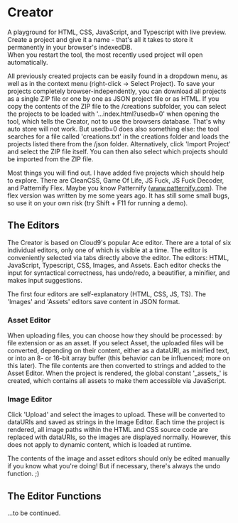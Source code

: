# Creator

A playground for HTML, CSS, JavaScript, and Typescript with live preview. <br>Create a project and give it a name - that's all it takes to store it permanently in your browser's indexedDB.<br>When you restart the tool, the most recently used project will open automatically.

All previously created projects can be easily found in a dropdown menu, as well as in the context menu (right-click -> Select Project).
To save your projects completely browser-independently, you can download all projects as a single ZIP file or one by one as JSON project file or as HTML.
If you copy the contents of the ZIP file to the /creations subfolder, you can select the projects to be loaded with '...index.html?usedb=0' when opening the tool, which tells the Creator, not to use the browsers database. That's why auto store will not work. 
But usedb=0 does also something else: the tool searches for a file called 'creations.txt' in the creations folder and loads the projects listed there from the /json folder. 
Alternatively, click 'Import Project' and select the ZIP file itself. You can then also select which projects should be imported from the ZIP file.

Most things you will find out. 
I have added five projects which should help to explore.
There are CleanCSS, Game Of Life, JS Fuck, JS Fuck Decoder, and Patternify Flex. Maybe you know Patternify (www.patternify.com). The flex version was written by me some years ago. It has still some small bugs, so use it on your own risk (try Shift + F11 for running a demo).

## The Editors

The Creator is based on Cloud9's popular Ace editor.
There are a total of six individual editors, only one of which is visible at a time. The editor is conveniently selected via tabs directly above the editor.
The editors: HTML, JavaScript, Typescript, CSS, Images, and Assets.
Each editor checks the input for syntactical correctness, has undo/redo, a beautifier, a minifier, and makes input suggestions.

The first four editors are self-explanatory (HTML, CSS, JS, TS). The 'Images' and 'Assets' editors save content in JSON format.

### Asset Editor
When uploading files, you can choose how they should be processed: by file extension or as an asset.
If you select Asset, the uploaded files will be converted, depending on their content, either as a dataURI, as minified text, or into an 8- or 16-bit array buffer (this behavior can be influenced; more on this later).
The file contents are then converted to strings and added to the Asset Editor. When the project is rendered, the global constant '\_assets\_' is created, which contains all assets to make them accessible via JavaScript.

### Image Editor
Click 'Upload' and select the images to upload. These will be converted to dataURIs and saved as strings in the Image Editor. Each time the project is rendered, all image paths within the HTML and CSS source code are replaced with dataURIs, so the images are displayed normally. However, this does not apply to dynamic content, which is loaded at runtime.

The contents of the image and asset editors should only be edited manually if you know what you're doing! But if necessary, there's always the undo function. ;)

## The Editor Functions

...to be continued.
